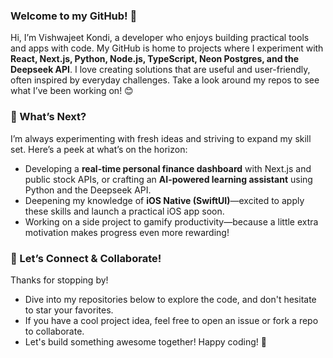 ### Welcome to my GitHub! 👋

Hi, I’m Vishwajeet Kondi, a developer who enjoys building practical tools and apps with code. My GitHub is home to projects where I experiment with **React, Next.js, Python, Node.js, TypeScript, Neon Postgres, and the Deepseek API**. I love creating solutions that are useful and user-friendly, often inspired by everyday challenges. Take a look around my repos to see what I’ve been working on! 😊


### 🚧 What’s Next?
I’m always experimenting with fresh ideas and striving to expand my skill set. Here’s a peek at what’s on the horizon:

- Developing a **real-time personal finance dashboard** with Next.js and public stock APIs, or crafting an **AI-powered learning assistant** using Python and the Deepseek API.
- Deepening my knowledge of **iOS Native (SwiftUI)**—excited to apply these skills and launch a practical iOS app soon.
- Working on a side project to gamify productivity—because a little extra motivation makes progress even more rewarding!

### 🤝 Let’s Connect & Collaborate!
Thanks for stopping by! 

- Dive into my repositories below to explore the code, and don't hesitate to star your favorites.
- If you have a cool project idea, feel free to open an issue or fork a repo to collaborate.
- Let's build something awesome together! Happy coding! 🚀
